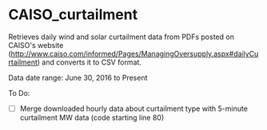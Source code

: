 # CAISO_curtailment

Retrieves daily wind and solar curtailment data from PDFs posted on CAISO's website (http://www.caiso.com/informed/Pages/ManagingOversupply.aspx#dailyCurtailment) and converts it to CSV format. 

Data date range: June 30, 2016 to Present

To Do:
- [ ] Merge downloaded hourly data about curtailment type with 5-minute curtailment MW data (code starting line 80)
